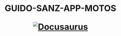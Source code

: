 <h1 align="center">
  <p align="center">GUIDO-SANZ-APP-MOTOS</p>
  <a href="https://docusaurus.io"><img src="https://docusaurus.io/img/slash-introducing.svg" alt="Docusaurus"></a>
</h1>

